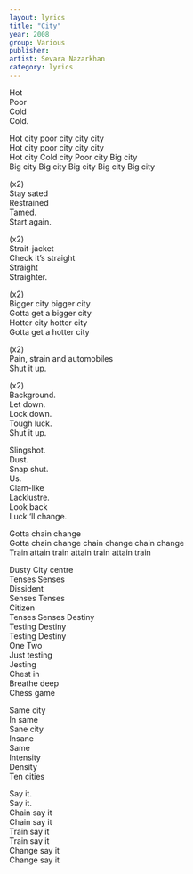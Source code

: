 ```yaml
---
layout: lyrics
title: "City"
year: 2008
group: Various
publisher: 
artist: Sevara Nazarkhan
category: lyrics
---
```


Hot  
Poor   
Cold  
Cold.  
  
Hot city poor city city city  
Hot city poor city city city  
Hot city  Cold city Poor city Big city  
Big city Big city Big city Big city Big city  
  
(x2)  
Stay sated   
Restrained  
Tamed.  
Start again.  
  
(x2)  
Strait-jacket   
Check it’s straight  
Straight  
Straighter.    
  
(x2)  
Bigger city bigger city  
Gotta get a bigger city  
Hotter city hotter city  
Gotta get a hotter city   
  
(x2)  
Pain, strain and automobiles  
Shut it up.  
  
(x2)  
Background.  
Let down.  
Lock down.   
Tough luck.   
Shut it up.  
  
Slingshot.  
Dust.  
Snap shut.  
Us.  
Clam-like  
Lacklustre.  
Look back  
Luck ‘ll change.  
  
Gotta chain change  
Gotta chain change chain change chain change  
Train attain train attain train attain train  
  
Dusty 
City centre  
Tenses Senses  
Dissident  
Senses Tenses  
Citizen  
Tenses Senses Destiny  
Testing Destiny  
Testing Destiny  
One Two  
Just testing  
Jesting  
Chest in  
Breathe deep  
Chess game  
  
Same city   
In same  
Sane city  
Insane  
Same  
Intensity  
Density  
Ten cities  
  
Say it.  
Say it.  
Chain say it  
Chain say it  
Train say it   
Train say it   
Change say it  
Change say it

